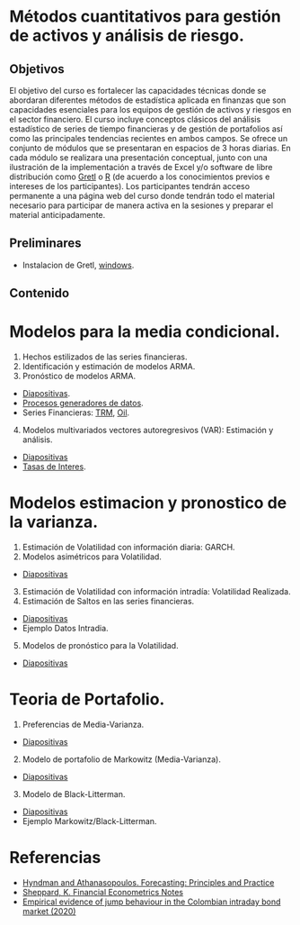 # Métodos cuantitativos para gestión de activos y análisis de riesgo.

## Objetivos
El objetivo del curso es fortalecer las capacidades técnicas donde se abordaran diferentes métodos de estadística aplicada en finanzas que son capacidades esenciales para los equipos de gestión de activos y riesgos en el sector financiero. El curso incluye conceptos clásicos del análisis estadístico de series de tiempo financieras y de gestión de portafolios así como las principales tendencias recientes en ambos campos.
Se ofrece un conjunto de módulos que se presentaran en espacios de 3 horas diarias. En cada módulo se realizara una presentación conceptual, junto con una ilustración de la implementación a través de Excel y/o software de libre distribución como [Gretl](https://gretl.sourceforge.net/index.html) o [R](https://www.r-project.org/) (de acuerdo a los conocimientos previos e intereses de los participantes).
Los participantes tendrán acceso permanente a una página web del curso donde tendrán todo el material necesario para participar de manera activa en la sesiones y preparar el material anticipadamente. 

## Preliminares
* Instalacion de Gretl, [windows](https://gretl.sourceforge.net/win32/).

## Contenido

# Modelos para la media condicional.
1. Hechos estilizados de las series financieras.
2. Identificación y estimación de modelos ARMA.
3. Pronóstico de modelos ARMA.
* [Diapositivas](https://github.com/ccastroiragorri/MetodosGActivosRiesgo/blob/main/SeriesUnivariadas.pdf).
* [Procesos generadores de datos](https://github.com/ccastroiragorri/MetodosGActivosRiesgo/blob/main/dgp.xlsx).
* Series Financieras: [TRM](https://github.com/ccastroiragorri/MetodosGActivosRiesgo/blob/main/TRM.gdt), [Oil](https://github.com/ccastroiragorri/MetodosGActivosRiesgo/blob/main/oil.xlsx).
4. Modelos multivariados vectores autoregresivos (VAR): Estimación y análisis.
* [Diapositivas](https://github.com/ccastroiragorri/MetodosGActivosRiesgo/blob/main/SeriesMultivariadas.pdf)
* [Tasas de Interes](https://github.com/ccastroiragorri/MetodosGActivosRiesgo/blob/main/TasasCol.gdt).

# Modelos estimacion y pronostico de la varianza.
1. Estimación de Volatilidad con información diaria: GARCH.
2. Modelos asimétricos para Volatilidad.
* [Diapositivas](https://github.com/ccastroiragorri/MetodosGActivosRiesgo/blob/main/GARCH.pdf)
3. Estimación de Volatilidad con información intradía: Volatilidad Realizada.
4. Estimación de Saltos en las series financieras.
* [Diapositivas](https://github.com/ccastroiragorri/MetodosGActivosRiesgo/blob/main/RM.pdf)
* Ejemplo Datos Intradia.
5. Modelos de pronóstico para la Volatilidad.
* [Diapositivas](https://github.com/ccastroiragorri/MetodosGActivosRiesgo/blob/main/PronosticoVol.pdf)

# Teoria de Portafolio.
1. Preferencias de Media-Varianza. 
* [Diapositivas](https://github.com/ccastroiragorri/MetodosGActivosRiesgo/blob/main/PFMV.pdf)
2. Modelo de portafolio de Markowitz (Media-Varianza). 
* [Diapositivas](https://github.com/ccastroiragorri/MetodosGActivosRiesgo/blob/main/Markovitz.pdf)
3. Modelo de Black-Litterman. 
* [Diapositivas](https://github.com/ccastroiragorri/MetodosGActivosRiesgo/blob/main/BL.pdf)
* Ejemplo Markowitz/Black-Litterman.

# Referencias
* [Hyndman and Athanasopoulos. Forecasting: Principles and Practice](https://otexts.com/fpp3/)
* [Sheppard, K. Financial Econometrics Notes](https://www.kevinsheppard.com/files/teaching/mfe/notes/financial-econometrics-2020-2021.pdf)
* [Empirical evidence of jump behaviour in the Colombian intraday bond market (2020)](https://ideas.repec.org/p/col/000092/018098.html)
